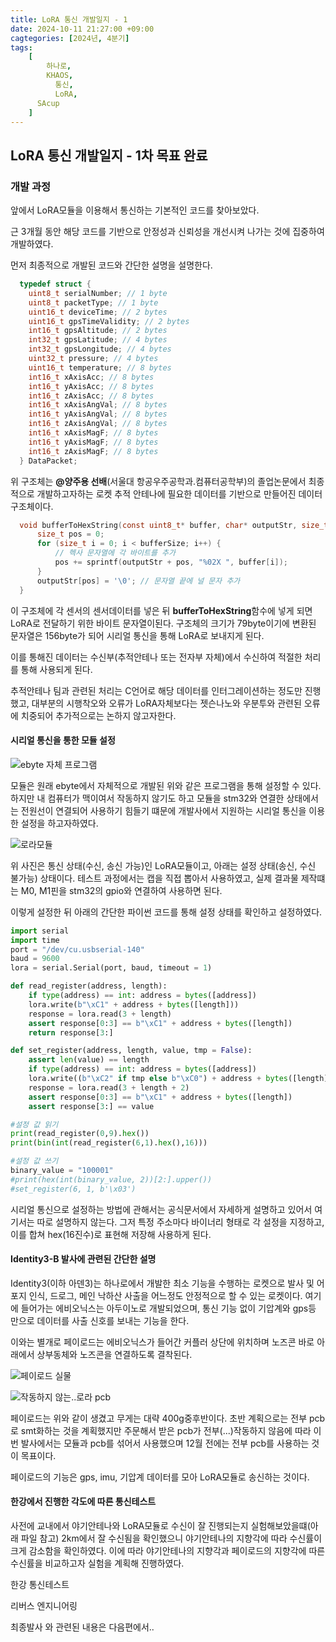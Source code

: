 ```yaml
---
title: LoRA 통신 개발일지 - 1
date: 2024-10-11 21:27:00 +09:00
cagtegories: [2024년, 4분기]
tags:
    [
        하나로,
        KHAOS,
		  통신,
		  LoRA,
      SAcup
    ]
---
```


## LoRA 통신 개발일지 - 1차 목표 완료

### 개발 과정

앞에서 LoRA모듈을 이용해서 통신하는 기본적인 코드를 찾아보았다.

근 3개월 동안 해당 코드를 기반으로 안정성과 신뢰성을 개선시켜 나가는 것에 집중하여 개발하였다.

먼저 최종적으로 개발된 코드와 간단한 설명을 설명한다.

```c
  typedef struct {
    uint8_t serialNumber; // 1 byte
    uint8_t packetType; // 1 byte
    uint16_t deviceTime; // 2 bytes
    uint16_t gpsTimeValidity; // 2 bytes
    int16_t gpsAltitude; // 2 bytes
    int32_t gpsLatitude; // 4 bytes
    int32_t gpsLongitude; // 4 bytes
    uint32_t pressure; // 4 bytes
    uint16_t temperature; // 8 bytes
    int16_t xAxisAcc; // 8 bytes
    int16_t yAxisAcc; // 8 bytes
    int16_t zAxisAcc; // 8 bytes
    int16_t xAxisAngVal; // 8 bytes
    int16_t yAxisAngVal; // 8 bytes
    int16_t zAxisAngVal; // 8 bytes
    int16_t xAxisMagF; // 8 bytes
    int16_t yAxisMagF; // 8 bytes
    int16_t zAxisMagF; // 8 bytes
  } DataPacket;
```

위 구조체는 **@양주용 선배**(서울대 항공우주공학과.컴퓨터공학부)의 졸업논문에서 최종적으로 개발하고자하는 로켓 추적 안테나에 필요한 데이터를 기반으로 만들어진 데이터 구조체이다.

```c
  void bufferToHexString(const uint8_t* buffer, char* outputStr, size_t bufferSize) {
      size_t pos = 0;
      for (size_t i = 0; i < bufferSize; i++) {
          // 헥사 문자열에 각 바이트를 추가
          pos += sprintf(outputStr + pos, "%02X ", buffer[i]);
      }
      outputStr[pos] = '\0'; // 문자열 끝에 널 문자 추가
  }
```

이 구조체에 각 센서의 센서데이터를 넣은 뒤 **bufferToHexString**함수에 넣게 되면 LoRA로 전달하기 위한 바이트 문자열이된다. 구조체의 크기가 79byte이기에 변환된 문자열은 156byte가 되어 시리얼 통신을 통해 LoRA로 보내지게 된다.

이를 통해진 데이터는 수신부(추적안테나 또는 전자부 자체)에서 수신하여 적절한 처리를 통해 사용되게 된다.

추적안테나 팀과 관련된 처리는 C언어로 해당 데이터를 인터그레이션하는 정도만 진행했고, 대부분의 시행착오와 오류가 LoRA자체보다는 젯슨나노와 우분투와 관련된 오류에 치중되어 추가적으로는 논하지 않고자한다.

#### 시리얼 통신을 통한 모듈 설정

![ebyte 자체 프로그램](../assets/img/1011/1.png)

모듈은 원래 ebyte에서 자체적으로 개발된 위와 같은 프로그램을 통해 설정할 수 있다. 하지만 내 컴퓨터가 맥이여서 작동하지 않기도 하고 모듈을 stm32와 연결한 상태에서는 전원선이 연결되어 사용하기 힘들기 떄문에 개발사에서 지원하는 시리얼 통신을 이용한 설정을 하고자하였다.

![로라모듈](../assets/img/1011/2.png)

위 사진은 통신 상태(수신, 송신 가능)인 LoRA모듈이고, 아래는 설정 상태(송신, 수신 불가능) 상태이다. 테스트 과정에서는 캡을 직접 뽑아서 사용하였고, 실제 결과물 제작떄는 M0, M1핀을 stm32의 gpio와 연결하여 사용하면 된다.

이렇게 설정한 뒤 아래의 간단한 파이썬 코드를 통해 설정 상태를 확인하고 설정하였다.

```python
import serial
import time
port = "/dev/cu.usbserial-140"
baud = 9600
lora = serial.Serial(port, baud, timeout = 1)

def read_register(address, length):
    if type(address) == int: address = bytes([address])
    lora.write(b"\xC1" + address + bytes([length]))
    response = lora.read(3 + length)
    assert response[0:3] == b"\xC1" + address + bytes([length])
    return response[3:]

def set_register(address, length, value, tmp = False):
    assert len(value) == length
    if type(address) == int: address = bytes([address])
    lora.write((b"\xC2" if tmp else b"\xC0") + address + bytes([length]) + value)
    response = lora.read(3 + length + 2)
    assert response[0:3] == b"\xC1" + address + bytes([length])
    assert response[3:] == value

#설정 값 읽기
print(read_register(0,9).hex())
print(bin(int(read_register(6,1).hex(),16)))

#설정 값 쓰기
binary_value = "100001"
#print(hex(int(binary_value, 2))[2:].upper())
#set_register(6, 1, b'\x03')
```

시리얼 통신으로 설정하는 방법에 관해서는 공식문서에서 자세하게 설명하고 있어서 여기서는 따로 설명하지 않는다. 그저 특정 주소마다 바이너리 형태로 각 설정을 지정하고, 이를 합쳐 hex(16진수)로 표현해 저장해 사용하게 된다.



#### Identity3-B 발사에 관련된 간단한 설명

Identity3(이하 아덴3)는 하나로에서 개발한 최소 기능을 수행하는 로켓으로 발사 및 어포지 인식, 드로그, 메인 낙하산 사출을 어느정도 안정적으로 할 수 있는 로켓이다. 여기에 들어가는 에비오닉스는 아두이노로 개발되었으며, 통신 기능 없이 기압계와 gps등 만으로 데이터를 사출 신호를 보내는 기능을 한다.

이와는 별개로 페이로드는 에비오닉스가 들어간 커플러 상단에 위치하며 노즈콘 바로 아래에서 상부동체와 노즈콘을 연결하도록 결착된다.

![페이로드 실물](../assets/img/1011/3.png)

![작동하지 않는..로라 pcb](../assets/img/1011/4.png)

페이로드는 위와 같이 생겼고 무게는 대략 400g중후반이다. 초반 계획으로는 전부 pcb로 smt화하는 것을 계획했지만 주문해서 받은 pcb가 전부(...)작동하지 않음에 따라 이번 발사에서는 모듈과 pcb를 섞어서 사용했으며 12월 전에는 전부 pcb를 사용하는 것이 목표이다.

페이로드의 기능은 gps, imu, 기압계 데이터를 모아 LoRA모듈로 송신하는 것이다.

#### 한강에서 진행한 각도에 따른 통신테스트

사전에 교내에서 야기안테나와 LoRA모듈로 수신이 잘 진행되는지 실험해보았을떄(아래 파일 참고) 2km에서 잘 수신됨을 확인했으니 야기안테나의 지향각에 따라 수신률이 크게 감소함을 확인하였다. 이에 따라 야기안테나의 지향각과 페이로드의 지향각에 따른 수신률을 비교하고자 실험을 계획해 진행하였다.

한강 통신테스트

리버스 엔지니어링

최종발사
와 관련된 내용은 다음편에서..